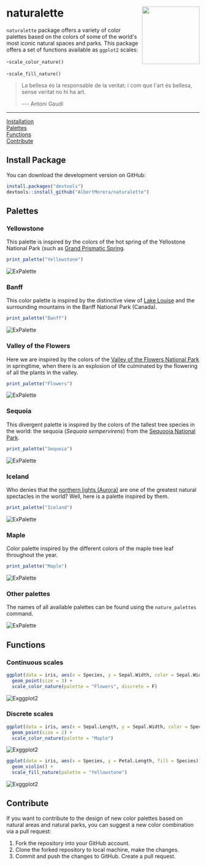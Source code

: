 # naturalette <img src="naturalette_hex.png" align="right" width="150" />

`naturalette` package offers a variety of color palettes based on the colors of some of the world's most iconic natural spaces and parks. This package offers a set of functions available as `ggplot2` scales:

-`scale_color_nature()`

-`scale_fill_nature()`


> La bellesa és la responsable de la veritat; i com que l'art és bellesa, sense veritat no hi ha art.
>
> --- Antoni Gaudí

***
[Installation](#install-package)  
[Palettes](#palettes)  
[Functions](#functions)  
[Contribute](#contribute) 

## Install Package
You can download the development version on GitHub:

```r
install.packages("devtools") 
devtools::install_github("AlbertMorera/naturalette") 
```

## Palettes

### Yellowstone
This palette is inspired by the colors of the hot spring of the Yellostone National Park (such as [Grand Prismatic Spring](https://en.wikipedia.org/wiki/Grand_Prismatic_Spring). 
```r
print_palette("Yellowstone")
```
![ExPalette](palettes/examples_palettes/Yellowstone.png)

### Banff
This color palette is inspired by the distinctive view of [Lake Louise](https://en.wikipedia.org/wiki/Lake_Louise_(Alberta)) and the surrounding mountains in the Banff National Park (Canada). 
```r
print_palette("Banff")
```
![ExPalette](palettes/examples_palettes/Banff.png)

### Valley of the Flowers
Here we are inspired by the colors of the [Valley of the Flowers National Park](https://en.wikipedia.org/wiki/Valley_of_Flowers_National_Park) in springtime, when there is an explosion of life culminated by the flowering of all the plants in the valley.
```r
print_palette("Flowers")
```
![ExPalette](palettes/examples_palettes/Flowers.png)

### Sequoia
This divergent palette is inspired by the colors of the tallest tree species in the world: the sequoia (_Sequoia sempervirens_) from the [Sequooia National Park](https://en.wikipedia.org/wiki/Sequoia_National_Park).
```r
print_palette("Sequoia")
```
![ExPalette](palettes/examples_palettes/Sequoia.png)

### Iceland
Who denies that the [northern lights (Aurora)](https://en.wikipedia.org/wiki/Aurora) are one of the greatest natural spectacles in the world? Well, here is a palette inspired by them.
```r
print_palette("Iceland")
```
![ExPalette](palettes/examples_palettes/Iceland.png)

### Maple
Color palette inspired by the different colors of the maple tree leaf throughout the year.
```r
print_palette("Maple")
```
![ExPalette](palettes/examples_palettes/Maple.png)

### Other palettes

The names of all available palettes can be found using the `nature_palettes` command.


![ExPalette](palettes/examples_palettes/palettes.png)




## Functions

### Continuous scales
```r
ggplot(data = iris, aes(x = Species, y = Sepal.Width, color = Sepal.Width)) +
  geom_point(size = 3) +
  scale_color_nature(palette = "Flowers", discrete = F)
```
![Exggplot2](palettes/example_functions/ggplot2_ex_1.png)

### Discrete scales
```r
ggplot(data = iris, aes(x = Sepal.Length, y = Sepal.Width, color = Species)) +
  geom_point(size = 2) +
  scale_color_nature(palette = "Maple")
```
![Exggplot2](palettes/example_functions/ggplot2_ex_2.png)

```r
ggplot(data = iris, aes(x = Species, y = Petal.Length, fill = Species)) +
  geom_violin() +
  scale_fill_nature(palette = "Yellowstone")
```
![Exggplot2](palettes/example_functions/ggplot2_ex_3.png)


## Contribute

If you want to contribute to the design of new color palettes based on natural areas and natural parks, you can suggest a new color combination via a pull request:

1. Fork the repository into your GitHub account.
2. Clone the forked repository to local machine, make the changes.
3. Commit and push the changes to GitHub. Create a pull request.
